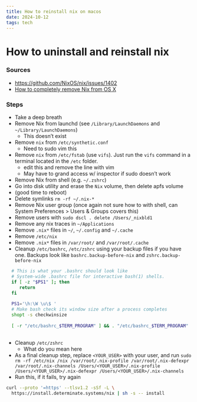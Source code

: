 ```yaml
---
title: How to reinstall nix on macos
date: 2024-10-12
tags: tech
---
```

# How to uninstall and reinstall nix
### Sources
- https://github.com/NixOS/nix/issues/1402
- [How to completely remove Nix from OS X](https://github.com/NixOS/nix/issues/458#issuecomment-1019743603)
### Steps
* Take a deep breath
* Remove Nix from launchd (see `/Library/LaunchDaemons` and `~/Library/LaunchDaemons`)
  * This doesn’t exist
* Remove `nix` from `/etc/synthetic.conf`
  * Need to sudo vim this
* Remove `nix` from `/etc/fstab` (use `vifs`). Just run the `vifs` command in a terminal located in the `/etc` folder.
  * edit this and remove the line with vim
  * May have to grand access w/ inspector if sudo doesn’t work
* Remove Nix from shell (e.g. `~/.zshrc`)
* Go into disk utility and erase the `Nix` volume, then delete apfs volume
* (good time to reboot)
* Delete symlinks `rm -rf ~/.nix-*`
* Remove Nix user group (once again not sure how to with shell, can System Preferences > Users & Groups covers this)
* Remove users with `sudo dscl . delete /Users/_nixbld1`
* Remove any nix traces in `~/Applications`
* Remove `.nix*` files in `~/`, `~/.config` and `~/.cache`
* Remove `/etc/nix`
* Remove `.nix*` files in `/var/root/` and `/var/root/.cache`
* Cleanup `/etc/bashrc`, `/etc/zshrc` using your backup files if you have one. Backups look like `bashrc.backup-before-nix` and `zshrc.backup-before-nix`
```bash
  # This is what your .bashrc should look like
  # System-wide .bashrc file for interactive bash(1) shells.
  if [ -z "$PS1" ]; then
     return
  fi
  
  PS1='\h:\W \u\$ '
  # Make bash check its window size after a process completes
  shopt -s checkwinsize
  
  [ -r "/etc/bashrc_$TERM_PROGRAM" ] && . "/etc/bashrc_$TERM_PROGRAM"
  
```
* Cleanup `/etc/zshrc` 
  * What do you mean here
* As a final cleanup step, replace `<YOUR_USER>` with your user, and run `sudo rm -rf /etc/nix /nix /var/root/.nix-profile /var/root/.nix-defexpr /var/root/.nix-channels /Users/<YOUR_USER>/.nix-profile /Users/<YOUR_USER>/.nix-defexpr /Users/<YOUR_USER>/.nix-channels`
* Run this, if it fails, try again
```bash
curl --proto '=https' --tlsv1.2 -sSf -L \
  https://install.determinate.systems/nix | sh -s -- install
```
